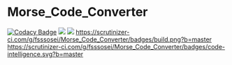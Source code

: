 # Morse_Code_Converter
[![Codacy Badge](https://api.codacy.com/project/badge/Grade/ebd6fa0fc8094899a52cfef2a90a49bf)](https://www.codacy.com/app/fsssosei/Morse_Code_Converter?utm_source=github.com&amp;utm_medium=referral&amp;utm_content=fsssosei/Morse_Code_Converter&amp;utm_campaign=Badge_Grade)
<a href="https://codeclimate.com/github/fsssosei/Morse_Code_Converter/maintainability"><img src="https://api.codeclimate.com/v1/badges/385827b73f4d28b2841b/maintainability" /></a>
<img src="https://scrutinizer-ci.com/g/fsssosei/Morse_Code_Converter/badges/quality-score.png?b=master" />
https://scrutinizer-ci.com/g/fsssosei/Morse_Code_Converter/badges/build.png?b=master
https://scrutinizer-ci.com/g/fsssosei/Morse_Code_Converter/badges/code-intelligence.svg?b=master
